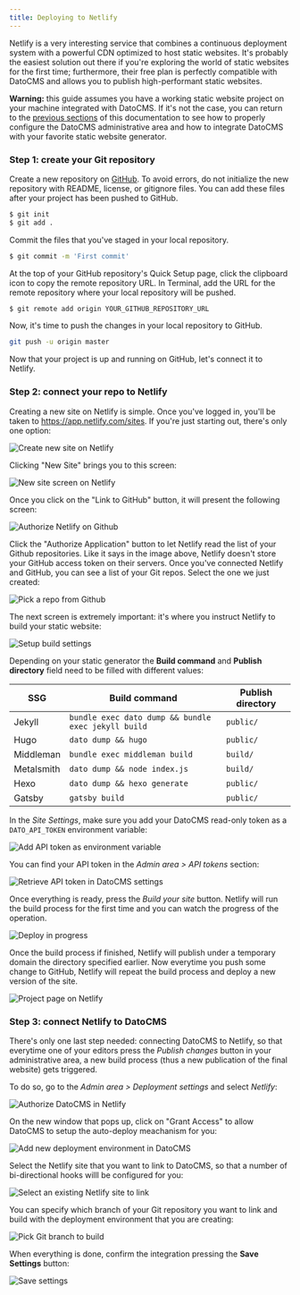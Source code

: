 ```yaml
---
title: Deploying to Netlify
---
```


Netlify is a very interesting service that combines a continuous deployment system with a powerful CDN optimized to host static websites. It's probably the easiest solution out there if you're exploring the world of static websites for the first time; furthermore, their free plan is perfectly compatible with DatoCMS and allows you to publish high-performant static websites.

**Warning:** this guide assumes you have a working static website project on your machine integrated with DatoCMS. If it's not the case, you can return to the [previous sections](/docs/general-concepts) of this documentation to see how to properly configure the DatoCMS administrative area and how to integrate DatoCMS with your favorite static website generator. 

### Step 1: create your Git repository

Create a new repository on [GitHub](https://github.com/new). To avoid errors, do not initialize the new repository with README, license, or gitignore files. You can add these files after your project has been pushed to GitHub.

```bash
$ git init
$ git add .
```

Commit the files that you've staged in your local repository.

```bash
$ git commit -m 'First commit'
```

At the top of your GitHub repository's Quick Setup page, click the clipboard icon to copy the remote repository URL. In Terminal, add the URL for the remote repository where your local repository will be pushed.

```bash
$ git remote add origin YOUR_GITHUB_REPOSITORY_URL
```

Now, it's time to push the changes in your local repository to GitHub.

```bash
git push -u origin master
```

Now that your project is up and running on GitHub, let's connect it to Netlify.

### Step 2: connect your repo to Netlify

Creating a new site on Netlify is simple. Once you've logged in, you'll be taken to https://app.netlify.com/sites. If you're just starting out, there's only one option:

![Create new site on Netlify](../../images/netlify/1-new-site.png)

Clicking "New Site" brings you to this screen:

![New site screen on Netlify](../../images/netlify/2-create-new-site.png)

Once you click on the "Link to GitHub" button, it will present the following screen:

![Authorize Netlify on Github](../../images/netlify/3-netlify-github.png)

Click the "Authorize Application" button to let Netlify read the list of your Github repositories. Like it says in the image above, Netlify doesn't store your GitHub access token on their servers. Once you've connected Netlify and GitHub, you can see a list of your Git repos. Select the one we just created:

![Pick a repo from Github](../../images/netlify/4-pick-repo.png)

The next screen is extremely important: it's where you instruct Netlify to build your static website:

![Setup build settings](../../images/netlify/5-build-options.png)

Depending on your static generator the **Build command** and **Publish directory** field need to be filled with different values:

| SSG        | Build command                                       | Publish directory |
|------------|-----------------------------------------------------|-------------------|
| Jekyll     | `bundle exec dato dump && bundle exec jekyll build` | `public/`         |
| Hugo       | `dato dump && hugo`                                 | `public/`         |
| Middleman  | `bundle exec middleman build`                       | `build/`          |
| Metalsmith | `dato dump && node index.js`                        | `build/`          |
| Hexo       | `dato dump && hexo generate`                        | `public/`         |
| Gatsby     | `gatsby build`                                      | `public/`         |

In the *Site Settings*, make sure you add your DatoCMS read-only token as a `DATO_API_TOKEN` environment variable:

![Add API token as environment variable](../../images/netlify/6-env-settings.png)

You can find your API token in the *Admin area > API tokens* section:

![Retrieve API token in DatoCMS settings](../../images/7-api-token.png)

Once everything is ready, press the *Build your site* button. Netlify will run the build process for the first time and you can watch the progress of the operation.

![Deploy in progress](../../images/netlify/8-deploy-log.png)

Once the build process if finished, Netlify will publish under a temporary domain the directory specified earlier. Now everytime you push some change to GitHub, Netlify will repeat the build process and deploy a new version of the site. 

![Project page on Netlify](../../images/netlify/9-project.png)

### Step 3: connect Netlify to DatoCMS

There's only one last step needed: connecting DatoCMS to Netlify, so that everytime one of your editors press the *Publish changes* button in your administrative area, a new build process (thus a new publication of the final website) gets triggered.

To do so, go to the *Admin area > Deployment settings* and select *Netlify*:

![Authorize DatoCMS in Netlify](../../images/netlify/10-authorize.png)

On the new window that pops up, click on "Grant Access" to allow DatoCMS to setup the auto-deploy meachanism for you:

![Add new deployment environment in DatoCMS](../../images/netlify/11-add-netlify.png)

Select the Netlify site that you want to link to DatoCMS, so that a number of bi-directional hooks willl be configured for you:

![Select an existing Netlify site to link](../../images/netlify/12-configure-netlify.png)

You can specify which branch of your Git repository you want to link and build with the deployment environment that you are creating:

![Pick Git branch to build](../../images/netlify/13-configure-netlify-2.png)

When everything is done, confirm the integration pressing the **Save Settings** button:

![Save settings](../../images/netlify/14-conclusion.png)
